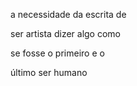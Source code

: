 a necessidade da escrita de

ser artista dizer algo como

se fosse o primeiro e o 

último ser humano
